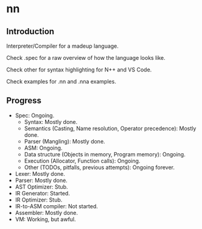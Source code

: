 # nn
## Introduction
Interpreter/Compiler for a madeup language.

Check .spec for a raw overview of how the language looks like.

Check other for syntax highlighting for N++ and VS Code.

Check examples for .nn and .nna examples.

## Progress
* Spec: Ongoing.
  * Syntax: Mostly done.
  * Semantics (Casting, Name resolution, Operator precedence): Mostly done.
  * Parser (Mangling): Mostly done.
  * ASM: Ongoing.
  * Data structure (Objects in memory, Program memory): Ongoing. 
  * Execution (Allocator, Function calls): Ongoing.
  * Other (TODOs, pitfalls, previous attempts): Ongoing forever.
* Lexer: Mostly done.
* Parser: Mostly done.
* AST Optimizer: Stub.
* IR Generator: Started.
* IR Optimizer: Stub.
* IR-to-ASM compiler: Not started.
* Assembler: Mostly done.
* VM: Working, but awful.